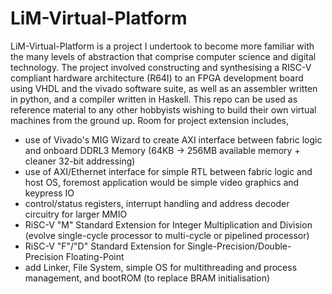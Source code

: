# LiM-Virtual-Platform

LiM-Virtual-Platform is a project I undertook to become more familiar with the many levels of abstraction that comprise computer science and digital technology. The
project involved constructing and synthesising a RISC-V compliant hardware architecture (R64I) to an FPGA development board using VHDL and the vivado software suite,
as well as an assembler written in python, and a compiler written in Haskell. This repo can be used as reference material to any other hobbyists wishing to build their own 
virtual machines from the ground up. Room for project extension includes,
- use of Vivado's MIG Wizard to create AXI interface between fabric logic and onboard DDRL3 Memory (64KB -> 256MB available memory + cleaner 32-bit addressing)
- use of AXI/Ethernet interface for simple RTL between fabric logic and host OS, foremost application would be simple video graphics and keypress IO
- control/status registers, interrupt handling and address decoder circuitry for larger MMIO
- RiSC-V "M" Standard Extension for Integer Multiplication and Division (evolve single-cycle processor to multi-cycle or pipelined processor)
- RiSC-V "F"/"D" Standard Extension for Single-Precision/Double-Precision Floating-Point
- add Linker, File System, simple OS for multithreading and process management, and bootROM (to replace BRAM initialisation)